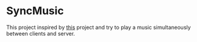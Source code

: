 # SyncMusic
This project inspired by [this](https://github.com/mghayour/SyncMusic/) project and try to play a music simultaneously between clients and server.
